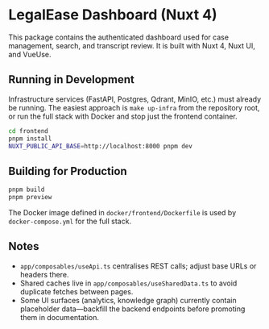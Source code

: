 # LegalEase Dashboard (Nuxt 4)

This package contains the authenticated dashboard used for case management, search, and transcript review. It is built with Nuxt 4, Nuxt UI, and VueUse.

## Running in Development

Infrastructure services (FastAPI, Postgres, Qdrant, MinIO, etc.) must already be running. The easiest approach is `make up-infra` from the repository root, or run the full stack with Docker and stop just the frontend container.

```bash
cd frontend
pnpm install
NUXT_PUBLIC_API_BASE=http://localhost:8000 pnpm dev
```

## Building for Production

```bash
pnpm build
pnpm preview
```

The Docker image defined in `docker/frontend/Dockerfile` is used by `docker-compose.yml` for the full stack.

## Notes

- `app/composables/useApi.ts` centralises REST calls; adjust base URLs or headers there.
- Shared caches live in `app/composables/useSharedData.ts` to avoid duplicate fetches between pages.
- Some UI surfaces (analytics, knowledge graph) currently contain placeholder data—backfill the backend endpoints before promoting them in documentation.
